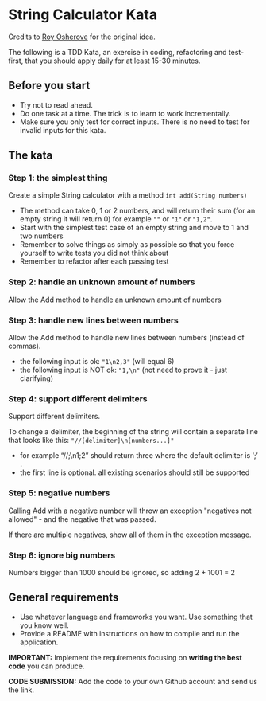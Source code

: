 # String Calculator Kata
Credits to [Roy Osherove](http://osherove.com/tdd-kata-1) for the original idea.

The following is a TDD Kata, an exercise in coding, refactoring and test-first, that you should apply daily for at least 15-30 minutes.

## Before you start
* Try not to read ahead.
* Do one task at a time. The trick is to learn to work incrementally.
* Make sure you only test for correct inputs. There is no need to test for invalid inputs for this kata.

## The kata

### Step 1: the simplest thing
Create a simple String calculator with a method ``int add(String numbers)``

* The method can take 0, 1 or 2 numbers, and will return their sum (for an empty string it will return 0) for example ``""`` or ``"1"`` or ``"1,2"``.
* Start with the simplest test case of an empty string and move to 1 and two numbers
* Remember to solve things as simply as possible so that you force yourself to write tests you did not think about
* Remember to refactor after each passing test

### Step 2: handle an unknown amount of numbers
Allow the Add method to handle an unknown amount of numbers

### Step 3: handle new lines between numbers
Allow the Add method to handle new lines between numbers (instead of commas).

* the following input is ok:  ``"1\n2,3"`` (will equal 6)
* the following input is NOT ok:  ``"1,\n"`` (not need to prove it - just clarifying)

### Step 4: support different delimiters
Support different delimiters.

To change a delimiter, the beginning of the string will contain a separate line that looks like this:   ``"//[delimiter]\n[numbers...]"``

* for example “//;\n1;2” should return three where the default delimiter is ‘;’ .
* the first line is optional. all existing scenarios should still be supported
### Step 5: negative numbers
Calling Add with a negative number will throw an exception "negatives not allowed" - and the negative that was passed.

If there are multiple negatives, show all of them in the exception message.

### Step 6: ignore big numbers
Numbers bigger than 1000 should be ignored, so adding 2 + 1001  = 2

## General requirements
- Use whatever language and frameworks you want. Use something that you know well.
- Provide a README with instructions on how to compile and run the application.

**IMPORTANT:**  Implement the requirements focusing on **writing the best code** you can produce.

**CODE SUBMISSION:** Add the code to your own Github account and send us the link.

